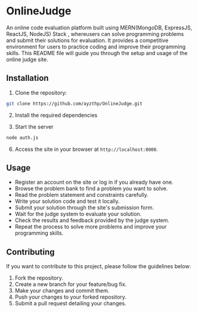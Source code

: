 # OnlineJudge
An online code evaluation platform built using MERN(MongoDB, ExpressJS, ReactJS, NodeJS) Stack , whereusers can solve programming problems and submit their solutions for evaluation. It provides a competitive environment for users to practice coding and improve their programming skills. This README file will guide you through the setup and usage of the online judge site.

## Installation

1. Clone the repository:

```sh
git clone https://github.com/ayzthp/OnlineJudge.git
```

2. Install the required dependencies

3. Start the server

```sh
node auth.js
```

6. Access the site in your browser at `http://localhost:8000`.

## Usage

- Register an account on the site or log in if you already have one.
- Browse the problem bank to find a problem you want to solve.
- Read the problem statement and constraints carefully.
- Write your solution code and test it locally.
- Submit your solution through the site's submission form.
- Wait for the judge system to evaluate your solution.
- Check the results and feedback provided by the judge system.
- Repeat the process to solve more problems and improve your programming skills.

## Contributing

If you want to contribute to this project, please follow the guidelines below:

1. Fork the repository.
2. Create a new branch for your feature/bug fix.
3. Make your changes and commit them.
4. Push your changes to your forked repository.
5. Submit a pull request detailing your changes.



